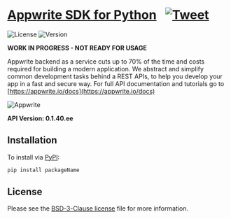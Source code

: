 # [Appwrite SDK for Python]() &nbsp; [![Tweet](https://img.shields.io/twitter/url/http/shields.io.svg?style=social)](https://twitter.com/intent/tweet?text=&url=&via=&hashtags=)

![License](https://img.shields.io/github/license//.svg?v=1)
![Version](https://img.shields.io/badge/api%20version-0.1.40.ee-blue.svg?v=1)

**WORK IN PROGRESS - NOT READY FOR USAGE**

Appwrite backend as a service cuts up to 70% of the time and costs required for building a modern application. We abstract and simplify common development tasks behind a REST APIs, to help you develop your app in a fast and secure way. For full API documentation and tutorials go to [https://appwrite.io/docs](https://appwrite.io/docs)



![Appwrite](https://appwrite.io/v1/images/console.png)

**API Version: 0.1.40.ee**

## Installation

To install via [PyPI](https://pypi.org/):

```bash
pip install packageName
```

## License

Please see the [BSD-3-Clause license](https://raw.githubusercontent.com/appwrite/appwrite/master/LICENSE) file for more information.
